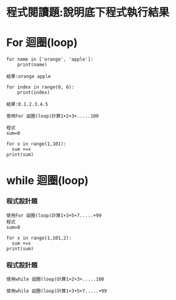 # 程式閱讀題:說明底下程式執行結果

# For 迴圈(loop)
```
for name in ['orange', 'apple']:
	print(name)

結果:orange apple
```

```
for index in range(0, 6):
	print(index)

結果:0.1.2.3.4.5
```

```
使用For 迴圈(loop)計算1+2+3+.....100

程式
sum=0

for x in range(1,101):
  sum +=x
print(sum)
```
# while 迴圈(loop)

### 程式設計題

```
使用For 迴圈(loop)計算1+3+5+7.....+99
程式
sum=0

for x in range(1,101,2):
  sum +=x
print(sum)
```
### 程式設計題
```
使用while 迴圈(loop)計算1+2+3+.....100
```
```
使用while 迴圈(loop)計算1+3+5+7.....+99
```
